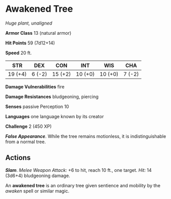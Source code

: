 # Awakened Tree

*Huge plant, unaligned*

**Armor Class** 13 (natural armor)

**Hit Points** 59 (7d12+14)

**Speed** 20 ft.

| STR     | DEX    | CON     | INT     | WIS     | CHA    |
|---------|--------|---------|---------|---------|--------|
| 19 (+4) | 6 (-2) | 15 (+2) | 10 (+0) | 10 (+0) | 7 (-2) |

**Damage Vulnerabilities** fire

**Damage Resistances** bludgeoning, piercing

**Senses** passive Perception 10

**Languages** one language known by its creator

**Challenge** 2 (450 XP)

***False Appearance***. While the tree remains motionless, it is indistinguishable from a normal tree.

## Actions

***Slam***. *Melee Weapon Attack:* +6 to hit, reach 10 ft., one target. *Hit:* 14 (3d6+4) bludgeoning damage.

An **awakened tree** is an ordinary tree given sentience and mobility by the *awaken* spell or similar magic.